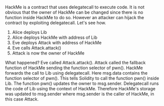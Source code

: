 HackMe is a contract that uses delegatecall to execute code.
It is not obvious that the owner of HackMe can be changed since there is no
function inside HackMe to do so. However an attacker can hijack the
contract by exploiting delegatecall. Let's see how.

1. Alice deploys Lib
2. Alice deploys HackMe with address of Lib
3. Eve deploys Attack with address of HackMe
4. Eve calls Attack.attack()
5. Attack is now the owner of HackMe

What happened?
Eve called Attack.attack().
Attack called the fallback function of HackMe sending the function
selector of pwn(). HackMe forwards the call to Lib using delegatecall.
Here msg.data contains the function selector of pwn().
This tells Solidity to call the function pwn() inside Lib.
The function pwn() updates the owner to msg.sender.
Delegatecall runs the code of Lib using the context of HackMe.
Therefore HackMe's storage was updated to msg.sender where msg.sender is the
caller of HackMe, in this case Attack.

